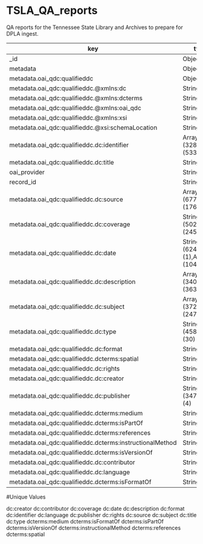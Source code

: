 # TSLA_QA_reports
QA reports for the Tennessee State Library and Archives to prepare for DPLA ingest.


| key                                                      | types                               | occurrences | percents             |
| -------------------------------------------------------- | ----------------------------------- | ----------- | -------------------- |
| _id                                                      | ObjectId                            |        8615 | 100.0000000000000000 |
| metadata                                                 | Object                              |        8615 | 100.0000000000000000 |
| metadata.oai_qdc:qualifieddc                             | Object                              |        8615 | 100.0000000000000000 |
| metadata.oai_qdc:qualifieddc.@xmlns:dc                   | String                              |        8615 | 100.0000000000000000 |
| metadata.oai_qdc:qualifieddc.@xmlns:dcterms              | String                              |        8615 | 100.0000000000000000 |
| metadata.oai_qdc:qualifieddc.@xmlns:oai_qdc              | String                              |        8615 | 100.0000000000000000 |
| metadata.oai_qdc:qualifieddc.@xmlns:xsi                  | String                              |        8615 | 100.0000000000000000 |
| metadata.oai_qdc:qualifieddc.@xsi:schemaLocation         | String                              |        8615 | 100.0000000000000000 |
| metadata.oai_qdc:qualifieddc.dc:identifier               | Array (3281),String (5334)          |        8615 | 100.0000000000000000 |
| metadata.oai_qdc:qualifieddc.dc:title                    | String                              |        8615 | 100.0000000000000000 |
| oai_provider                                             | String                              |        8615 | 100.0000000000000000 |
| record_id                                                | String                              |        8615 | 100.0000000000000000 |
| metadata.oai_qdc:qualifieddc.dc:source                   | Array (6772),String (1769)          |        8541 |  99.1410330818340100 |
| metadata.oai_qdc:qualifieddc.dc:coverage                 | String (5025),Array (2453)          |        7478 |  86.8020893789901322 |
| metadata.oai_qdc:qualifieddc.dc:date                     | String (6243),null (1),Array (1048) |        7292 |  84.6430644225188615 |
| metadata.oai_qdc:qualifieddc.dc:description              | Array (3403),String (3639)          |        7042 |  81.7411491584445713 |
| metadata.oai_qdc:qualifieddc.dc:subject                  | Array (3720),String (2479)          |        6199 |  71.9558908879860724 |
| metadata.oai_qdc:qualifieddc.dc:type                     | String (4587),Array (30)            |        4617 |  53.5925710969239688 |
| metadata.oai_qdc:qualifieddc.dc:format                   | String                              |        4609 |  53.4997098084735896 |
| metadata.oai_qdc:qualifieddc.dcterms:spatial             | String                              |        4354 |  50.5397562391178212 |
| metadata.oai_qdc:qualifieddc.dc:rights                   | String                              |        4138 |  48.0325014509576320 |
| metadata.oai_qdc:qualifieddc.dc:creator                  | String                              |        3540 |  41.0911201392919310 |
| metadata.oai_qdc:qualifieddc.dc:publisher                | String (3471),Array (4)             |        3475 |  40.3366221706326158 |
| metadata.oai_qdc:qualifieddc.dcterms:medium              | String                              |        2884 |  33.4764944863609983 |
| metadata.oai_qdc:qualifieddc.dcterms:isPartOf            | String                              |        1983 |  23.0179918746372607 |
| metadata.oai_qdc:qualifieddc.dcterms:references          | String                              |        1338 |  15.5310504933255942 |
| metadata.oai_qdc:qualifieddc.dcterms:instructionalMethod | String                              |        1102 |  12.7916424840394658 |
| metadata.oai_qdc:qualifieddc.dcterms:isVersionOf         | String                              |         837 |   9.7156123041207199 |
| metadata.oai_qdc:qualifieddc.dc:contributor              | String                              |         364 |   4.2251886244921648 |
| metadata.oai_qdc:qualifieddc.dc:language                 | String                              |         142 |   1.6482878699941961 |
| metadata.oai_qdc:qualifieddc.dcterms:isFormatOf          | String                              |          46 |   0.5339524085896692 |

#Unique Values

dc:creator
dc:contributor
dc:coverage
dc:date
dc:description
dc:format
dc:identifier
dc:language
dc:publisher
dc:rights
dc:source
dc:subject
dc:title
dc:type
dcterms:medium
dcterms:isFormatOf
dcterms:isPartOf
dcterms:isVersionOf
dcterms:instructionalMethod
dcterms:references
dcterms:spatial
